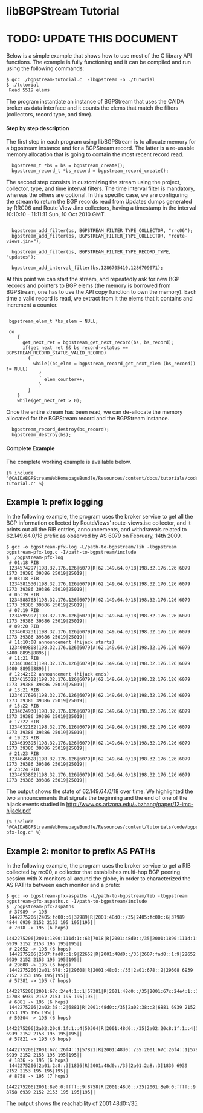 libBGPStream Tutorial
=====================

<h1 class="text-danger">TODO: UPDATE THIS DOCUMENT</h1>

Below is a simple example that shows how to use most of the C library
API functions. The example is fully functioning and it can be compiled
and run using the following commands:

    $ gcc ./bgpstream-tutorial.c  -lbgpstream -o ./tutorial
    $ ./tutorial
     Read 5519 elems

The program instantiate an instance of BGPStream that uses the CAIDA
broker as data interface and it counts the elems that match
the filters (collectors, record type, and time).

#### Step by step description

The first step in each program using libBGPStream is to allocate
memory for a bgpstream instance and for a BGPStream record. The latter
is a re-usable memory allocation that is going to contain the most
recent record read. 

~~~ .language-c
  bgpstream_t *bs = bs = bgpstream_create();
  bgpstream_record_t *bs_record = bgpstream_record_create();
~~~

The second step consists in customizing the stream using the project,
collector, type, and time interval filters. The time interval filter
is mandatory, whereas the others are optional. In this specific case,
we are configuring the stream to return the BGP records read from
Updates dumps generated by RRC06 and Route View Jinx collectors,
having a timestamp in the interval 10:10:10 - 11:11:11 Sun, 10 Oct
2010 GMT.

~~~ .language-c

  bgpstream_add_filter(bs, BGPSTREAM_FILTER_TYPE_COLLECTOR, "rrc06");
  bgpstream_add_filter(bs, BGPSTREAM_FILTER_TYPE_COLLECTOR, "route-views.jinx");

  bgpstream_add_filter(bs, BGPSTREAM_FILTER_TYPE_RECORD_TYPE, "updates");

  bgpstream_add_interval_filter(bs,1286705410,1286709071);
~~~

At this point we can start the stream, and repeatedly ask for new
BGP records and pointers to BGP elems (the memory is borrowed
from BGPStream, one has to use the API copy function to own the
memory). Each time a valid record is read, we extract from it the
elems that it contains and increment a counter.

~~~ .language-c

 bgpstream_elem_t *bs_elem = NULL;

 do
    {  
      get_next_ret = bgpstream_get_next_record(bs, bs_record);
      if(get_next_ret && bs_record->status == BGPSTREAM_RECORD_STATUS_VALID_RECORD)
        {
          while((bs_elem = bgpstream_record_get_next_elem (bs_record)) != NULL)
            {
              elem_counter++;
            }
        }
    }
    while(get_next_ret > 0);

~~~

Once the entire stream has been read, we can de-allocate the memory
allocated for the BGPStream record and the BGPStream instance.

~~~ .language-c
  bgpstream_record_destroy(bs_record);
  bgpstream_destroy(bs);
~~~


#### Complete Example

The complete working example is available below.

~~~ .language-c
{% include '@CAIDABGPStreamWebHomepageBundle/Resources/content/docs/tutorials/code/bgpstream-tutorial.c' %}
~~~


Example 1: prefix logging
-------------------------------

In the following example, the program uses the broker service to get all the BGP information collected by
RouteViews' route-views.isc collector, and it prints out all the RIB entries, announcements, and withdrawals
related to 62.149.64.0/18 prefix as observed by AS 6079 on February, 14th 2009.

    $ gcc -o bgpstream-pfx-log -L/path-to-bgpstream/lib -lbgpstream bgpstream-pfx-log.c -I/path-to-bgpstream/include
    $ ./bgpstream-pfx-log
     # 01:18 RIB
     1234574297|198.32.176.126|6079|R|62.149.64.0/18|198.32.176.126|6079 1273 39386 39386 25019|25019||
     # 03:18 RIB
     1234581530|198.32.176.126|6079|R|62.149.64.0/18|198.32.176.126|6079 1273 39386 39386 25019|25019||
     # 05:19 RIB
     1234588763|198.32.176.126|6079|R|62.149.64.0/18|198.32.176.126|6079 1273 39386 39386 25019|25019||
     # 07:19 RIB
     1234595997|198.32.176.126|6079|R|62.149.64.0/18|198.32.176.126|6079 1273 39386 39386 25019|25019||
     # 09:20 RIB
     1234603231|198.32.176.126|6079|R|62.149.64.0/18|198.32.176.126|6079 1273 39386 39386 25019|25019||
     # 11:10:08 announcement (hijack starts)
     1234609808|198.32.176.126|6079|A|62.149.64.0/18|198.32.176.126|6079 5400 8895|8895||
     # 11:21 RIB
     1234610463|198.32.176.126|6079|R|62.149.64.0/18|198.32.176.126|6079 5400 8895|8895||
     # 12:42:02 announcement (hijack ends)
     1234615322|198.32.176.126|6079|A|62.149.64.0/18|198.32.176.126|6079 1273 39386 39386 25019|25019||
     # 13:21 RIB
     1234617696|198.32.176.126|6079|R|62.149.64.0/18|198.32.176.126|6079 1273 39386 39386 25019|25019||
     # 15:22 RIB
     1234624930|198.32.176.126|6079|R|62.149.64.0/18|198.32.176.126|6079 1273 39386 39386 25019|25019||
     # 17:22 RIB
     1234632162|198.32.176.126|6079|R|62.149.64.0/18|198.32.176.126|6079 1273 39386 39386 25019|25019||
     # 19:23 RIB
     1234639395|198.32.176.126|6079|R|62.149.64.0/18|198.32.176.126|6079 1273 39386 39386 25019|25019||
     # 21:23 RIB
     1234646628|198.32.176.126|6079|R|62.149.64.0/18|198.32.176.126|6079 1273 39386 39386 25019|25019||
     # 23:24 RIB
     1234653862|198.32.176.126|6079|R|62.149.64.0/18|198.32.176.126|6079 1273 39386 39386 25019|25019||

The output shows the state of 62.149.64.0/18 over time. We highlighted the two announcements that signals
the beginning and the end of one of the hijack events studied in
http://www.cs.arizona.edu/~bzhang/paper/12-imc-hijack.pdf


~~~ .language-c
{% include '@CAIDABGPStreamWebHomepageBundle/Resources/content/tutorials/code/bgpstream-pfx-log.c' %}
~~~


Example 2: monitor to prefix AS PATHs
-------------------------------------

In the following example, the program uses the broker service to get a RIB collected by rrc00, 
a collector that establishes multi-hop BGP peering session with X monitors all around the globe,
in order to characterized the AS PATHs between each monitor and a prefix


    $ gcc -o bgpstream-pfx-aspaths -L/path-to-bgpstream/lib -lbgpstream bgpstream-pfx-aspaths.c -I/path-to-bgpstream/include
    $ ./bgpstream-pfx-aspaths
     # 37989 -> 195 
     1442275206|2405:fc00::6|37989|R|2001:48d0::/35|2405:fc00::6|37989 4844 6939 2152 2153 195 195|195||
     # 7018 -> 195 (6 hops)
     1442275206|2001:1890:111d:1::63|7018|R|2001:48d0::/35|2001:1890:111d:1::63|7018 6939 2152 2153 195 195|195||
     # 22652 -> 195 (6 hops)
     1442275206|2607:fad8::1:9|22652|R|2001:48d0::/35|2607:fad8::1:9|22652 6939 2152 2153 195 195|195||
     # 29608 -> 195 (6 hops)
     1442275206|2a01:678::2|29608|R|2001:48d0::/35|2a01:678::2|29608 6939 2152 2153 195 195|195||
     # 57381 -> 195 (7 hops)
     1442275206|2001:67c:24e4:1::1|57381|R|2001:48d0::/35|2001:67c:24e4:1::1|57381 42708 6939 2152 2153 195 195|195||
     # 6881 -> 195 (6 hops)
     1442275206|2a02:38::2|6881|R|2001:48d0::/35|2a02:38::2|6881 6939 2152 2153 195 195|195||
     # 50304 -> 195 (6 hops)
     1442275206|2a02:20c8:1f:1::4|50304|R|2001:48d0::/35|2a02:20c8:1f:1::4|50304 6939 2152 2153 195 195|195||
     # 57821 -> 195 (6 hops)
     1442275206|2001:67c:26f4::1|57821|R|2001:48d0::/35|2001:67c:26f4::1|57821 6939 2152 2153 195 195|195||
     # 1836 -> 195 (6 hops)
     1442275206|2a01:2a8::3|1836|R|2001:48d0::/35|2a01:2a8::3|1836 6939 2152 2153 195 195|195||
     # 8758 -> 195 (7 hops)
     1442275206|2001:8e0:0:ffff::9|8758|R|2001:48d0::/35|2001:8e0:0:ffff::9|8758 8758 6939 2152 2153 195 195|195||
     
The output shows the reachability of 2001:48d0::/35. 
